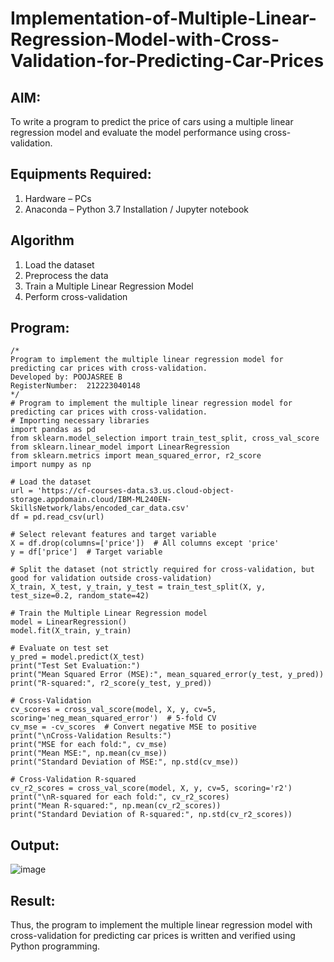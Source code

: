 # Implementation-of-Multiple-Linear-Regression-Model-with-Cross-Validation-for-Predicting-Car-Prices

## AIM:
To write a program to predict the price of cars using a multiple linear regression model and evaluate the model performance using cross-validation.

## Equipments Required:
1. Hardware – PCs
2. Anaconda – Python 3.7 Installation / Jupyter notebook

## Algorithm
1. Load the dataset
2. Preprocess the data
3. Train a Multiple Linear Regression Model
4. Perform cross-validation

## Program:
```
/*
Program to implement the multiple linear regression model for predicting car prices with cross-validation.
Developed by: POOJASREE B
RegisterNumber:  212223040148
*/
# Program to implement the multiple linear regression model for predicting car prices with cross-validation.
# Importing necessary libraries
import pandas as pd
from sklearn.model_selection import train_test_split, cross_val_score
from sklearn.linear_model import LinearRegression
from sklearn.metrics import mean_squared_error, r2_score
import numpy as np

# Load the dataset
url = 'https://cf-courses-data.s3.us.cloud-object-storage.appdomain.cloud/IBM-ML240EN-SkillsNetwork/labs/encoded_car_data.csv'
df = pd.read_csv(url)

# Select relevant features and target variable
X = df.drop(columns=['price'])  # All columns except 'price'
y = df['price']  # Target variable

# Split the dataset (not strictly required for cross-validation, but good for validation outside cross-validation)
X_train, X_test, y_train, y_test = train_test_split(X, y, test_size=0.2, random_state=42)

# Train the Multiple Linear Regression model
model = LinearRegression()
model.fit(X_train, y_train)

# Evaluate on test set
y_pred = model.predict(X_test)
print("Test Set Evaluation:")
print("Mean Squared Error (MSE):", mean_squared_error(y_test, y_pred))
print("R-squared:", r2_score(y_test, y_pred))

# Cross-Validation
cv_scores = cross_val_score(model, X, y, cv=5, scoring='neg_mean_squared_error')  # 5-fold CV
cv_mse = -cv_scores  # Convert negative MSE to positive
print("\nCross-Validation Results:")
print("MSE for each fold:", cv_mse)
print("Mean MSE:", np.mean(cv_mse))
print("Standard Deviation of MSE:", np.std(cv_mse))

# Cross-Validation R-squared
cv_r2_scores = cross_val_score(model, X, y, cv=5, scoring='r2')
print("\nR-squared for each fold:", cv_r2_scores)
print("Mean R-squared:", np.mean(cv_r2_scores))
print("Standard Deviation of R-squared:", np.std(cv_r2_scores))

```

## Output:
![image](https://github.com/user-attachments/assets/d7319746-97cd-4d93-ae07-9c8570194c02)




## Result:
Thus, the program to implement the multiple linear regression model with cross-validation for predicting car prices is written and verified using Python programming.
